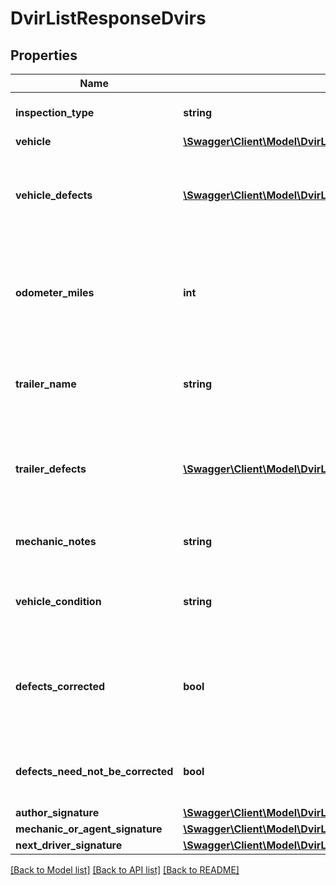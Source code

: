 # DvirListResponseDvirs

## Properties
Name | Type | Description | Notes
------------ | ------------- | ------------- | -------------
**inspection_type** | **string** | Inspection type of the DVIR. | [optional] 
**vehicle** | [**\Swagger\Client\Model\DvirListResponseVehicle**](DvirListResponseVehicle.md) |  | [optional] 
**vehicle_defects** | [**\Swagger\Client\Model\DvirListResponseVehicleDefects[]**](DvirListResponseVehicleDefects.md) | Defects registered for the vehicle which was part of the DVIR. | [optional] 
**odometer_miles** | **int** | The odometer reading in miles for the vehicle when the DVIR was done. | [optional] 
**trailer_name** | **string** | The name of the trailer which was part of the DVIR. | [optional] 
**trailer_defects** | [**\Swagger\Client\Model\DvirListResponseVehicleDefects[]**](DvirListResponseVehicleDefects.md) | Defects registered for the trailer which was part of the DVIR. | [optional] 
**mechanic_notes** | **string** | The mechanics notes on the DVIR. | [optional] 
**vehicle_condition** | **string** | The condition of vechile on which DVIR was done. | [optional] 
**defects_corrected** | **bool** | Signifies if the defects on the vehicle corrected after the DVIR is done. | [optional] 
**defects_need_not_be_corrected** | **bool** | Signifies if the defects on this vehicle can be ignored. | [optional] 
**author_signature** | [**\Swagger\Client\Model\DvirListResponseAuthorSignature**](DvirListResponseAuthorSignature.md) |  | [optional] 
**mechanic_or_agent_signature** | [**\Swagger\Client\Model\DvirListResponseMechanicOrAgentSignature**](DvirListResponseMechanicOrAgentSignature.md) |  | [optional] 
**next_driver_signature** | [**\Swagger\Client\Model\DvirListResponseNextDriverSignature**](DvirListResponseNextDriverSignature.md) |  | [optional] 

[[Back to Model list]](../README.md#documentation-for-models) [[Back to API list]](../README.md#documentation-for-api-endpoints) [[Back to README]](../README.md)


